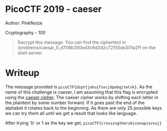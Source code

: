 # PicoCTF 2019 - caeser
Author: PinkNoize

Cryptography - 100

> Decrypt this message. You can find the ciphertext in /problems/caesar_5_d706b250ed3c6d2d2c72155de301a2f1 on the shell server.

# Writeup

The message provided is `picoCTF{dspttjohuifsvcjdpobqjtwtvk}`. As the name of this challenge is caeser, I am assuming that this flag is encrypted using the [caeser cipher](https://en.wikipedia.org/wiki/Caesar_cipher). The caeser cipher works by shifting each letter in the plaintext by some number forward. If it goes past the end of the alphabet it rotates back to the beginning. As there are only 25 possible keys we can try them all until we get a result that looks like language.

After trying 'b' or 1 as the key we get, `picoCTF{crossingtherubiconapisvsuj}`
